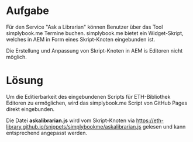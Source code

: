 # Aufgabe
Für den Service "Ask a Librarian" können Benutzer über das Tool simplybook.me Termine buchen. simplybook.me bietet ein Widget-Skript, welches in AEM in Form eines Skript-Knoten eingebunden ist.

Die Erstellung und Anpassung von Skript-Knoten in AEM is Editoren nicht möglich.
 
# Lösung
Um die Editierbarkeit des eingebundenen Scripts für ETH-Bibliothek Editoren zu ermöglichen, wird das simplybook.me Script von GitHub Pages direkt eingebunden.

Die Datei **askalibrarian.js** wird vom Skript-Knoten via https://eth-library.github.io/snippets/simplybookme/askalibrarian.js gelesen und kann entsprechend angepasst werden.

